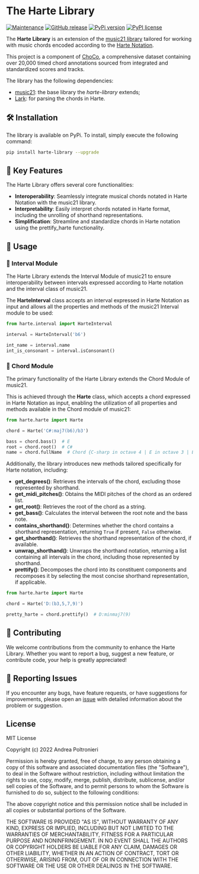 # The Harte Library

[![Maintenance](https://img.shields.io/badge/Maintained%3F-yes-green.svg)](https://GitHub.com/Naereen/StrapDown.js/graphs/commit-activity)
[![GitHub release](https://img.shields.io/github/release/Naereen/StrapDown.js.svg)](https://github.com/andreamust/harte-library/releases/)
[![PyPi version](https://badgen.net/pypi/v/pip/)](https://pypi.org/andreamust/harte-library)
[![PyPI license](https://img.shields.io/pypi/l/ansicolortags.svg)](https://pypi.python.org/pypi/ansicolortags/)

The **Harte Library** is an extension of the [music21 library](http://web.mit.edu/music21/) tailored for working with music chords encoded according to the [Harte Notation](https://ismir2005.ismir.net/proceedings/1080.pdf).

This project is a component of [ChoCo](https://github.com/smashub/choco), a comprehensive dataset containing over 20,000 timed chord annotations sourced from integrated and standardized scores and tracks.

The library has the following dependencies:

- [music21](http://web.mit.edu/music21/): the base library the *harte-library* extends;
- [Lark](https://github.com/lark-parser/lark): for parsing the chords in Harte.

## 🛠️ Installation

The library is available on PyPi. To install, simply execute the following command:

```bash
pip install harte-library --upgrade
```

## 🔑 Key Features

The Harte Library offers several core functionalities:

- **Interoperability**: Seamlessly integrate musical chords notated in Harte Notation with the music21 library.
- **Interpretability**: Easily interpret chords notated in Harte format, including the unrolling of shorthand representations.
- **Simplification**: Streamline and standardize chords in Harte notation using the prettify_harte functionality.

## 🚀 Usage

### 🎵 Interval Module

The Harte Library extends the Interval Module of music21 to ensure interoperability between intervals expressed according to Harte notation and the interval class of music21.

The **HarteInterval** class accepts an interval expressed in Harte Notation as input and allows all the properties and methods of the music21 Interval module to be used:

```python
from harte.interval import HarteInterval

interval = HarteInterval('b6')

int_name = interval.name
int_is_consonant = interval.isConsonant()
```

### 🎸 Chord Module

The primary functionality of the Harte Library extends the Chord Module of music21.

This is achieved through the **Harte** class, which accepts a chord expressed in Harte Notation as input, enabling the utilization of all properties and methods available in the Chord module of music21:

```python
from harte.harte import Harte

chord = Harte('C#:maj7(b6)/b3')

bass = chord.bass()  # E
root = chord.root()  # C#
name = chord.fullName  # Chord {C-sharp in octave 4 | E in octave 3 | E-sharp in octave 4 | G-sharp in octave 4 | A in octave 4 | B-sharp in octave 4} Quarter
```

Additionally, the library introduces new methods tailored specifically for Harte notation, including:

- **get_degrees()**: Retrieves the intervals of the chord, excluding those represented by shorthand.
- **get_midi_pitches()**: Obtains the MIDI pitches of the chord as an ordered list.
- **get_root()**: Retrieves the root of the chord as a string.
- **get_bass()**: Calculates the interval between the root note and the bass note.
- **contains_shorthand()**: Determines whether the chord contains a shorthand representation, returning `True` if present, `False` otherwise.
- **get_shorthand()**: Retrieves the shorthand representation of the chord, if available.
- **unwrap_shorthand()**: Unwraps the shorthand notation, returning a list containing all intervals in the chord, including those represented by shorthand.
- **prettify()**: Decomposes the chord into its constituent components and recomposes it by selecting the most concise shorthand representation, if applicable.

```python
from harte.harte import Harte

chord = Harte('D:(b3,5,7,9)')

pretty_harte = chord.prettify()  # D:minmaj7(9)
```

## 🤝 Contributing

We welcome contributions from the community to enhance the Harte Library. Whether you want to report a bug, suggest a new feature, or contribute code, your help is greatly appreciated!

## 🐞 Reporting Issues

If you encounter any bugs, have feature requests, or have suggestions for improvements, please open an [issue](https://github.com/andreamust/harte-library/issues) with detailed information about the problem or suggestion.

## License

MIT License

Copyright (c) 2022 Andrea Poltronieri

Permission is hereby granted, free of charge, to any person obtaining a copy
of this software and associated documentation files (the "Software"), to deal
in the Software without restriction, including without limitation the rights
to use, copy, modify, merge, publish, distribute, sublicense, and/or sell
copies of the Software, and to permit persons to whom the Software is
furnished to do so, subject to the following conditions:

The above copyright notice and this permission notice shall be included in all
copies or substantial portions of the Software.

THE SOFTWARE IS PROVIDED "AS IS", WITHOUT WARRANTY OF ANY KIND, EXPRESS OR
IMPLIED, INCLUDING BUT NOT LIMITED TO THE WARRANTIES OF MERCHANTABILITY,
FITNESS FOR A PARTICULAR PURPOSE AND NONINFRINGEMENT. IN NO EVENT SHALL THE
AUTHORS OR COPYRIGHT HOLDERS BE LIABLE FOR ANY CLAIM, DAMAGES OR OTHER
LIABILITY, WHETHER IN AN ACTION OF CONTRACT, TORT OR OTHERWISE, ARISING FROM,
OUT OF OR IN CONNECTION WITH THE SOFTWARE OR THE USE OR OTHER DEALINGS IN THE
SOFTWARE.
